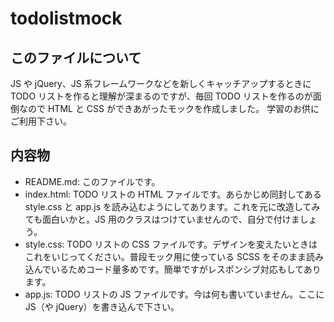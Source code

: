 # todolistmock

## このファイルについて

JS や jQuery、JS 系フレームワークなどを新しくキャッチアップするときに TODO リストを作ると理解が深まるのですが、毎回 TODO リストを作るのが面倒なので HTML と CSS ができあがったモックを作成しました。
学習のお供にご利用下さい。

## 内容物

- README.md: このファイルです。
- index.html: TODO リストの HTML ファイルです。あらかじめ同封してある style.css と app.js を読み込むようにしてあります。これを元に改造してみても面白いかと。JS 用のクラスはつけていませんので、自分で付けましょう。
- style.css: TODO リストの CSS ファイルです。デザインを変えたいときはこれをいじってください。普段モック用に使っている SCSS をそのまま読み込んでいるためコード量多めです。簡単ですがレスポンシブ対応もしてあります。
- app.js: TODO リストの JS ファイルです。今は何も書いていません。ここに JS（や jQuery）を書き込んで下さい。
